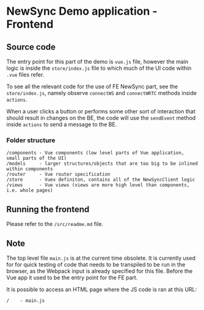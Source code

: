 # NewSync Demo application - Frontend
## Source code
The entry point for this part of the demo is `vue.js` file, however the main logic is inside the `store/index.js` file
to which much of the UI code within `.vue` files refer.

To see all the relevant code for the use of FE NewSync part, see the `store/index.js`, namely observe `connectWS` and `connectWRTC` methods inside `actions`.

When a user clicks a button or performs some other sort of interaction that should result in changes on the BE, the code will use
the `sendEvent` method inside `actions` to send a message to the BE.

### Folder structure
```
/components - Vue components (low level parts of Vue application, small parts of the UI)
/models     - larger structures/objects that are too big to be inlined within components
/router     - Vue router specification
/store      - Vuex definiton, contains all of the NewSyncClient logic
/views      - Vue views (views are more high level than components, i.e. whole pages)
```

## Running the frontend
Please refer to the `/src/readme.md` file.

## Note
The top level file `main.js` is at the current time obsolete. It is currently used for
for quick testing of code that needs to be transpiled to be run in the browser, as the Webpack input is already specified
for this file. Before the Vue app it used to be the entry point for the FE part.


It is possible to access an HTML page where the JS code is ran at this URL:
```
/    - main.js
```
